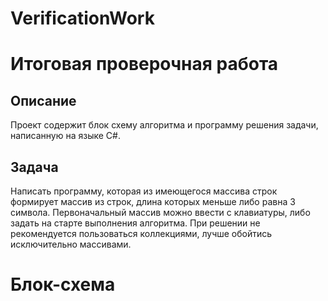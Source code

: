 # VerificationWork
# Итоговая проверочная работа
## Описание
Проект содержит блок схему алгоритма и программу решения задачи, написанную на языке C#.
## Задача
Написать программу, которая из имеющегося массива строк формирует массив из строк, длина которых меньше либо равна 3 символа. Первоначальный массив можно ввести с клавиатуры, либо задать на старте выполнения алгоритма. При решении не рекомендуется пользоваться коллекциями, лучше обойтись исключительно массивами.
# Блок-схема

